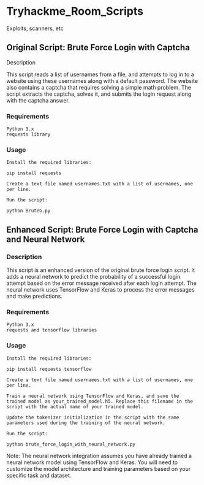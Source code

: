 # Tryhackme_Room_Scripts
Exploits, scanners, etc

## Original Script: Brute Force Login with Captcha
Description

This script reads a list of usernames from a file, and attempts to log in to a website using these usernames along with a default password. The website also contains a captcha that requires solving a simple math problem. The script extracts the captcha, solves it, and submits the login request along with the captcha answer.

### Requirements

    Python 3.x
    requests library

### Usage

    Install the required libraries:

```
pip install requests
```

    Create a text file named usernames.txt with a list of usernames, one per line.

    Run the script:

```
python BruteG.py
```



## Enhanced Script: Brute Force Login with Captcha and Neural Network
### Description

This script is an enhanced version of the original brute force login script. It adds a neural network to predict the probability of a successful login attempt based on the error message received after each login attempt. The neural network uses TensorFlow and Keras to process the error messages and make predictions.

### Requirements

    Python 3.x
    requests and tensorflow libraries

### Usage

    Install the required libraries:

```
pip install requests tensorflow
```

    Create a text file named usernames.txt with a list of usernames, one per line.

    Train a neural network using TensorFlow and Keras, and save the trained model as your_trained_model.h5. Replace this filename in the script with the actual name of your trained model.

    Update the tokenizer initialization in the script with the same parameters used during the training of the neural network.

    Run the script:
```
python brute_force_login_with_neural_network.py
```

Note: The neural network integration assumes you have already trained a neural network model using TensorFlow and Keras. You will need to customize the model architecture and training parameters based on your specific task and dataset.
